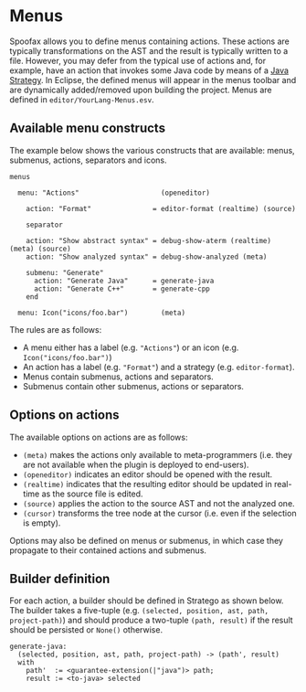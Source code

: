 # Menus
Spoofax allows you to define menus containing actions. These actions are typically transformations on the AST and the result is typically written to a file. However, you may defer from the typical use of actions and, for example, have an action that invokes some Java code by means of a [Java Strategy](http://strategoxt.org/Spoofax/Tour#Adding_Java_components).
In Eclipse, the defined menus will appear in the menus toolbar and are dynamically added/removed upon building the project. Menus are defined in `editor/YourLang-Menus.esv`.

## Available menu constructs

The example below shows the various constructs that are available: menus, submenus, actions, separators and icons. 

    menus
      
      menu: "Actions"                    (openeditor)
        
        action: "Format"               = editor-format (realtime) (source)
        
        separator
        
        action: "Show abstract syntax" = debug-show-aterm (realtime) (meta) (source)
        action: "Show analyzed syntax" = debug-show-analyzed (meta)
        
        submenu: "Generate"
          action: "Generate Java"      = generate-java
          action: "Generate C++"       = generate-cpp
        end
      
      menu: Icon("icons/foo.bar")        (meta)
      
The rules are as follows:

 - A menu either has a label (e.g. `"Actions"`) or an icon (e.g. `Icon("icons/foo.bar")`)
 - An action has a label (e.g. `"Format"`) and a strategy (e.g. `editor-format`).
 - Menus contain submenus, actions and separators. 
 - Submenus contain other submenus, actions or separators.

## Options on actions

The available options on actions are as follows:

 - `(meta)` makes the actions only available to meta-programmers (i.e. they are not available when the plugin is deployed to end-users).
 - `(openeditor)` indicates an editor should be opened with the result.
 - `(realtime)` indicates that the resulting editor should be updated in real-time as the source file is edited.
 - `(source)` applies the action to the source AST and not the analyzed one.
 - `(cursor)` transforms the tree node at the cursor (i.e. even if the selection is empty).

Options may also be defined on menus or submenus, in which case they propagate to their contained actions and submenus.

## Builder definition

For each action, a builder should be defined in Stratego as shown below. The builder takes a five-tuple (e.g. `(selected, position, ast, path, project-path)`) and should produce a two-tuple `(path, result)` if the result should be persisted or `None()` otherwise.

    generate-java:
      (selected, position, ast, path, project-path) -> (path', result)
      with
        path'  := <guarantee-extension(|"java")> path;
        result := <to-java> selected
        

